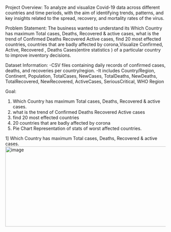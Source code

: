 Project Overview:
To analyze and visualize Covid-19 data across different countries and time periods, with the aim of identifying trends, patterns, and key insights related to the spread, recovery, and mortality rates of the virus.

Problem Statement:
The business wanted to understand its Which Country has maximum Total cases, Deaths, Recovered & active cases, what is the trend of Confirmed Deaths Recovered Active cases, 
find 20 most effected countries, countries that are badly affected by corona,Visualize Confirmed,  Active,  Recovered , Deaths Cases(entire statistics ) of a particular country to improve inventory decisions.

Dataset Information:
-CSV files containing daily records of confirmed cases, deaths, and recoveries per country/region.
-It includes Country/Region, Continent, Population, TotalCases, NewCases, TotalDeaths, NewDeaths, TotalRecovered, NewRecovered, ActiveCases, SeriousCritical, WHO Region

Goal:
1. Which Country has maximum Total cases, Deaths, Recovered & active cases.
2. what is the trend of Confirmed Deaths Recovered Active cases
3. find 20 most effected countries
4. 20 countries that are badly affected by corona
5. Pie Chart Representation of stats of worst affected countries.

1] Which Country has maximum Total cases, Deaths, Recovered & active cases.
<img width="621" height="251" alt="image" src="https://github.com/user-attachments/assets/e51bd35c-e5e2-41ad-a339-f1699dd56e86" />






